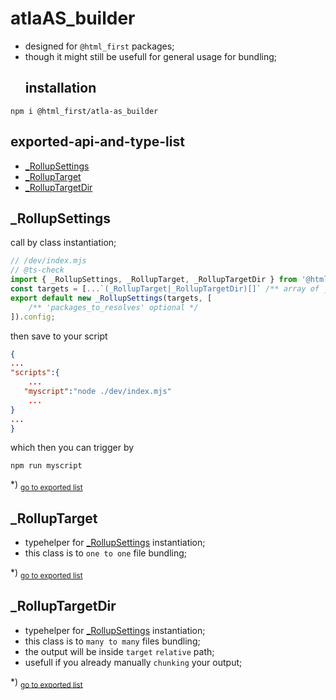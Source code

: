 # atlaAS_builder
- designed for `@html_first` packages;
- though it might still be usefull for general usage for bundling;
    ## installation
```shell
npm i @html_first/atla-as_builder
```
## exported-api-and-type-list
- [_RollupSettings](#_rollupsettings)
- [_RollupTarget](#_rolluptarget)
- [_RollupTargetDir](#_rolluptargetdir)
<h2 id="_rollupsettings">_RollupSettings</h2>

call by class instantiation;```js// /dev/index.mjs// @ts-checkimport { _RollupSettings, _RollupTarget, _RollupTargetDir } from '@html_first/atla-as_builder';const targets = [...`(_RollupTarget|_RollupTargetDir)[]` /** array of _RollupTarget instances */];export default new _RollupSettings(targets, [	/** 'packages_to_resolves' optional */]).config;```then save to your script```json{..."scripts":{	...   "myscript":"node ./dev/index.mjs"	...}...}```which then you can trigger by```shellnpm run myscript```

*) <sub>[go to exported list](#exported-api-and-type-list)</sub>

<h2 id="_rolluptarget">_RollupTarget</h2>

- typehelper for [_RollupSettings](#_rollupsettings) instantiation;- this class is to `one to one` file bundling;

*) <sub>[go to exported list](#exported-api-and-type-list)</sub>

<h2 id="_rolluptargetdir">_RollupTargetDir</h2>

- typehelper for [_RollupSettings](#_rollupsettings) instantiation;- this class is to `many to many` files bundling;- the output will be inside `target` `relative` path;- usefull if you already manually `chunking` your output;

*) <sub>[go to exported list](#exported-api-and-type-list)</sub>
